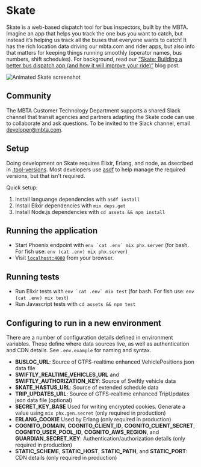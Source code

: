 # Skate

Skate is a web-based dispatch tool for bus inspectors, built by the MBTA. Imagine an app that helps you track the one bus you want to catch, but instead it’s helping us track all the buses that everyone wants to catch! It has the rich location data driving our mbta.com and rider apps, but also info that matters for keeping things running smoothly (operator names, bus numbers, shift schedules). For background, read our [“Skate: Building a better bus dispatch app (and how it will improve your ride)”](https://medium.com/mbta-tech/skate-building-a-better-bus-dispatch-app-and-how-it-will-improve-your-ride-51965d8ef7b9) blog post.

![Animated Skate screenshot](https://miro.medium.com/max/1024/1*zuUAIdkDfYRFEDscP9qHOg.gif)

## Community

The MBTA Customer Technology Department supports a shared Slack channel that transit agencies and partners adapting the Skate code can use to collaborate and ask questions. To be invited to the Slack channel, email [developer@mbta.com](mailto:developer@mbta.com).

## Setup

Doing development on Skate requires Elixir, Erlang, and node, as dsecribed in [.tool-versions](https://github.com/mbta/skate/blob/master/.tool-versions). Most developers use [asdf](https://asdf-vm.com/) to help manage the required versions, but that isn't required.

Quick setup:

1. Install languange dependencies with `asdf install`
1. Install Elixir dependencies with `mix deps.get`
1. Install Node.js dependencies with `cd assets && npm install`

## Running the application

- Start Phoenix endpoint with `` env `cat .env` mix phx.server `` (for bash. For fish use: `env (cat .env) mix phx.server`)
- Visit [`localhost:4000`](http://localhost:4000) from your browser.

## Running tests

- Run Elixir tests with `` env `cat .env` mix test `` (for bash. For fish use: `env (cat .env) mix test`)
- Run Javascript tests with `cd assets && npm test`

## Configuring to run in a new environment

There are a number of configuration details defined in environment variables. These define where data sources live, as well as authentication and CDN details. See `.env.example` for naming and syntax.

- **BUSLOC_URL**: Source of GTFS-realtime enhanced VehiclePositions json data file
- **SWIFTLY_REALTIME_VEHICLES_URL** and **SWIFTLY_AUTHORIZATION_KEY**: Source of Swiftly vehicle data
- **SKATE_HASTUS_URL**: Source of extended schedule data
- **TRIP_UPDATES_URL**: Source of GTFS-realtime enhanced TripUpdates json data file (optional)
- **SECRET_KEY_BASE** Used for writing encrypted cookies. Generate a value using `mix phx.gen.secret` (only required in production)
- **ERLANG_COOKIE** Used by Erlang (only required in production)
- **COGNITO_DOMAIN**, **COGNITO_CLIENT_ID**, **COGNITO_CLIENT_SECRET**, **COGNITO_USER_POOL_ID**, **COGNITO_AWS_REGION**, and **GUARDIAN_SECRET_KEY**: Authentication/authorization details (only required in production)
- **STATIC_SCHEME**, **STATIC_HOST**, **STATIC_PATH**, and **STATIC_PORT**: CDN details (only required in production)
